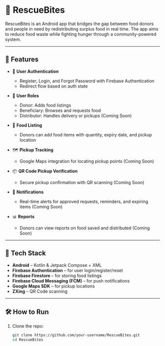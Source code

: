 # 🥗 RescueBites

RescueBites is an Android app that bridges the gap between food donors and people in need by redistributing surplus food in real time. The app aims to reduce food waste while fighting hunger through a community-powered system.

---

## 📱 Features

- 🔐 **User Authentication**
  - Register, Login, and Forgot Password with Firebase Authentication
  - Redirect flow based on auth state

- 👥 **User Roles**
  - Donor: Adds food listings
  - Beneficiary: Browses and requests food
  - Distributor: Handles delivery or pickups (Coming Soon)

- 🧾 **Food Listing**
  - Donors can add food items with quantity, expiry date, and pickup location

- 🗺️ **Pickup Tracking**
  - Google Maps integration for locating pickup points (Coming Soon)

- 📦 **QR Code Pickup Verification**
  - Secure pickup confirmation with QR scanning (Coming Soon)

- 🔔 **Notifications**
  - Real-time alerts for approved requests, reminders, and expiring items (Coming Soon)

- 📊 **Reports**
  - Donors can view reports on food saved and distributed (Coming Soon)

---

## 🚀 Tech Stack

- **Android** – Kotlin & Jetpack Compose + XML
- **Firebase Authentication** – for user login/register/reset
- **Firebase Firestore** – for storing food listings
- **Firebase Cloud Messaging (FCM)** – for push notifications
- **Google Maps SDK** – for pickup locations
- **ZXing** – QR Code scanning

---

## 🛠️ How to Run

1. Clone the repo:

   ```bash
   git clone https://github.com/your-username/RescueBites.git
   cd RescueBites
   ```
